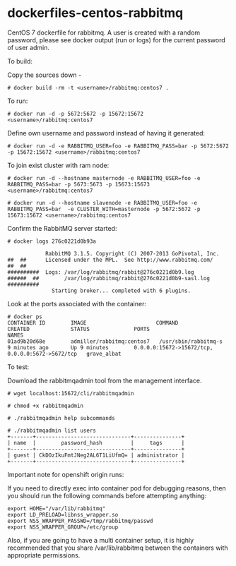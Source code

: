 dockerfiles-centos-rabbitmq
========================

CentOS 7 dockerfile for rabbitmq. A user is created with a random password, please see docker output (run or logs) for the current password of user admin.

To build:

Copy the sources down -

	# docker build -rm -t <username>/rabbitmq:centos7 .

To run:

	# docker run -d -p 5672:5672 -p 15672:15672 <username>/rabbitmq:centos7

Define own username and password instead of having it generated:

	# docker run -d -e RABBITMQ_USER=foo -e RABBITMQ_PASS=bar -p 5672:5672 -p 15672:15672 <username>/rabbitmq:centos7

To join exist cluster with ram node:

	# docker run -d --hostname masternode -e RABBITMQ_USER=foo -e RABBITMQ_PASS=bar -p 5673:5673 -p 15673:15673 <username>/rabbitmq:centos7

	# docker run -d --hostname slavenode -e RABBITMQ_USER=foo -e RABBITMQ_PASS=bar  -e CLUSTER_WITH=masternode -p 5672:5672 -p 15673:15672 <username>/rabbitmq:centos7

Confirm the RabbitMQ server started:

```
# docker logs 276c0221d0b93a

            RabbitMQ 3.1.5. Copyright (C) 2007-2013 GoPivotal, Inc.
##  ##      Licensed under the MPL.  See http://www.rabbitmq.com/
##  ##
##########  Logs: /var/log/rabbitmq/rabbit@276c0221d0b9.log
######  ##        /var/log/rabbitmq/rabbit@276c0221d0b9-sasl.log
##########
              Starting broker... completed with 6 plugins.
```


Look at the ports associated with the container:

```
# docker ps
CONTAINER ID        IMAGE                      COMMAND                CREATED             STATUS              PORTS                                              NAMES
01ad9b20d68e        admiller/rabbitmq:centos7   /usr/sbin/rabbitmq-s   9 minutes ago       Up 9 minutes        0.0.0.0:15672->15672/tcp, 0.0.0.0:5672->5672/tcp   grave_albat
```


To test:

Download the rabbitmqadmin tool from the management interface.

```
# wget localhost:15672/cli/rabbitmqadmin

# chmod +x rabbitmqadmin 

# ./rabbitmqadmin help subcommands

# ./rabbitmqadmin list users
+-------+------------------------------+---------------+
| name  |        password_hash         |     tags      |
+-------+------------------------------+---------------+
| guest | CkDOzIkuFmtJNeg2AL6T1LiUfmQ= | administrator |
+-------+------------------------------+---------------+

```

Important note for openshift origin runs:

If you need to directly exec into container pod for debugging reasons, then you should run the following commands before attempting anything:

```
export HOME="/var/lib/rabbitmq"
export LD_PRELOAD=libnss_wrapper.so
export NSS_WRAPPER_PASSWD=/tmp/rabbitmq/passwd
export NSS_WRAPPER_GROUP=/etc/group
```

Also, if you are going to have a multi container setup, it is highly recommended that you share /var/lib/rabbitmq between the containers with appropriate permissions.

